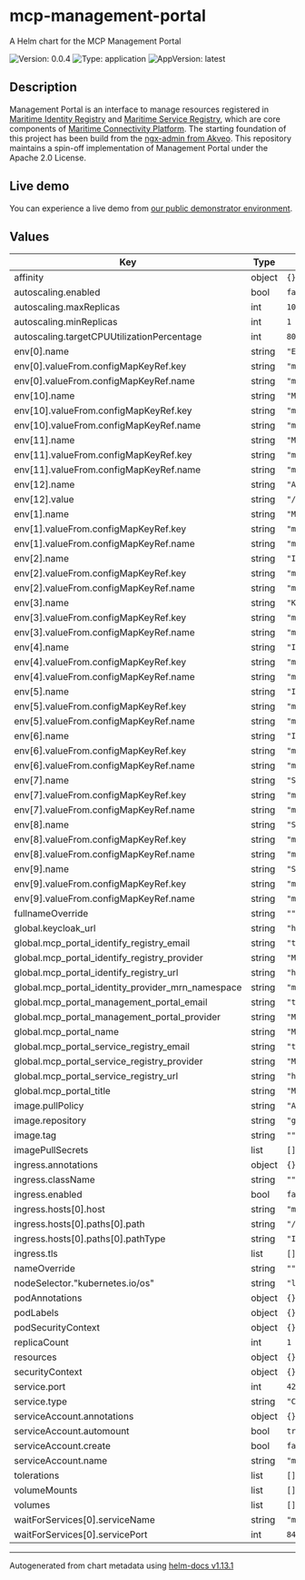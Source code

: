 # mcp-management-portal

A Helm chart for the MCP Management Portal

![Version: 0.0.4](https://img.shields.io/badge/Version-0.0.4-informational?style=flat-square) ![Type: application](https://img.shields.io/badge/Type-application-informational?style=flat-square) ![AppVersion: latest](https://img.shields.io/badge/AppVersion-latest-informational?style=flat-square)

## Description
Management Portal is an interface to manage resources registered in
[Maritime Identity Registry](https://github.com/maritimeconnectivity/IdentityRegistry)
and
[Maritime Service Registry](https://github.com/maritimeconnectivity/ServiceRegistry),
which are core components of
[Maritime Connectivity Platform](https://maritimeconnectivity.net/). The
starting foundation of this project has been build from the
[ngx-admin from Akveo](https://github.com/akveo/ngx-admin). This repository
maintains a spin-off implementation of Management Portal under the Apache
2.0 License.

## Live demo
You can experience a live demo from
[our public demonstrator environment](https://management.maritimeconnectivity.net).

## Values

| Key | Type | Default | Description |
|-----|------|---------|-------------|
| affinity | object | `{}` |  |
| autoscaling.enabled | bool | `false` |  |
| autoscaling.maxReplicas | int | `100` |  |
| autoscaling.minReplicas | int | `1` |  |
| autoscaling.targetCPUUtilizationPercentage | int | `80` |  |
| env[0].name | string | `"ENVIRONMENT_TITLE"` |  |
| env[0].valueFrom.configMapKeyRef.key | string | `"mcp_portal_title"` |  |
| env[0].valueFrom.configMapKeyRef.name | string | `"mcp-management-portal-config"` |  |
| env[10].name | string | `"MANAGEMENT_PORTAL_PROVIDER"` |  |
| env[10].valueFrom.configMapKeyRef.key | string | `"mcp_portal_management_portal_provider"` |  |
| env[10].valueFrom.configMapKeyRef.name | string | `"mcp-management-portal-config"` |  |
| env[11].name | string | `"MANAGEMENT_PORTAL_EMAIL"` |  |
| env[11].valueFrom.configMapKeyRef.key | string | `"mcp_portal_management_portal_email"` |  |
| env[11].valueFrom.configMapKeyRef.name | string | `"mcp-management-portal-config"` |  |
| env[12].name | string | `"APP_BASE_HREF"` |  |
| env[12].value | string | `"/mcp/portal/"` |  |
| env[1].name | string | `"MANAGEMENT_PORTAL_NAME"` |  |
| env[1].valueFrom.configMapKeyRef.key | string | `"mcp_portal_name"` |  |
| env[1].valueFrom.configMapKeyRef.name | string | `"mcp-management-portal-config"` |  |
| env[2].name | string | `"IDENTITY_PROVIDER_MRN_NAMESPACE"` |  |
| env[2].valueFrom.configMapKeyRef.key | string | `"mcp_portal_identity_provider_mrn_namespace"` |  |
| env[2].valueFrom.configMapKeyRef.name | string | `"mcp-management-portal-config"` |  |
| env[3].name | string | `"KEYCLOAK_SERVER_URL"` |  |
| env[3].valueFrom.configMapKeyRef.key | string | `"mcp_portal_keycloak_url"` |  |
| env[3].valueFrom.configMapKeyRef.name | string | `"mcp-management-portal-config"` |  |
| env[4].name | string | `"IDENTITY_REGISTRY_URL"` |  |
| env[4].valueFrom.configMapKeyRef.key | string | `"mcp_portal_identity_registry_url"` |  |
| env[4].valueFrom.configMapKeyRef.name | string | `"mcp-management-portal-config"` |  |
| env[5].name | string | `"IDENTITY_REGISTRY_PROVIDER"` |  |
| env[5].valueFrom.configMapKeyRef.key | string | `"mcp_portal_identity_registry_provider"` |  |
| env[5].valueFrom.configMapKeyRef.name | string | `"mcp-management-portal-config"` |  |
| env[6].name | string | `"IDENTITY_REGISTRY_EMAIL"` |  |
| env[6].valueFrom.configMapKeyRef.key | string | `"mcp_portal_identity_registry_email"` |  |
| env[6].valueFrom.configMapKeyRef.name | string | `"mcp-management-portal-config"` |  |
| env[7].name | string | `"SERVICE_REGISTRY_URL"` |  |
| env[7].valueFrom.configMapKeyRef.key | string | `"mcp_portal_service_registry_url"` |  |
| env[7].valueFrom.configMapKeyRef.name | string | `"mcp-management-portal-config"` |  |
| env[8].name | string | `"SERVICE_REGISTRY_PROVIDER"` |  |
| env[8].valueFrom.configMapKeyRef.key | string | `"mcp_portal_service_registry_provider"` |  |
| env[8].valueFrom.configMapKeyRef.name | string | `"mcp-management-portal-config"` |  |
| env[9].name | string | `"SERVICE_REGISTRY_EMAIL"` |  |
| env[9].valueFrom.configMapKeyRef.key | string | `"mcp_portal_service_registry_email"` |  |
| env[9].valueFrom.configMapKeyRef.name | string | `"mcp-management-portal-config"` |  |
| fullnameOverride | string | `""` |  |
| global.keycloak_url | string | `"http://localhost/mcp"` |  |
| global.mcp_portal_identify_registry_email | string | `"test@email.org"` |  |
| global.mcp_portal_identify_registry_provider | string | `"Maritime Connectivity Platform"` |  |
| global.mcp_portal_identify_registry_url | string | `"https://localhost/mcp/mir"` |  |
| global.mcp_portal_identity_provider_mrn_namespace | string | `"mcp"` |  |
| global.mcp_portal_management_portal_email | string | `"test@email.org"` |  |
| global.mcp_portal_management_portal_provider | string | `"Maritime Connectivity Platform"` |  |
| global.mcp_portal_name | string | `"MCP Testbed"` |  |
| global.mcp_portal_service_registry_email | string | `"test@email.org"` |  |
| global.mcp_portal_service_registry_provider | string | `"Maritime Connectivity Platform"` |  |
| global.mcp_portal_service_registry_url | string | `"https://mcp.grad-rrnav.pub/mcp/msr"` |  |
| global.mcp_portal_title | string | `"MCP Testbed - Test Environment"` |  |
| image.pullPolicy | string | `"Always"` |  |
| image.repository | string | `"glarad/mcp-management-portal"` |  |
| image.tag | string | `""` |  |
| imagePullSecrets | list | `[]` |  |
| ingress.annotations | object | `{}` |  |
| ingress.className | string | `""` |  |
| ingress.enabled | bool | `false` |  |
| ingress.hosts[0].host | string | `"mcp-management-portal.local"` |  |
| ingress.hosts[0].paths[0].path | string | `"/"` |  |
| ingress.hosts[0].paths[0].pathType | string | `"ImplementationSpecific"` |  |
| ingress.tls | list | `[]` |  |
| nameOverride | string | `""` |  |
| nodeSelector."kubernetes.io/os" | string | `"linux"` |  |
| podAnnotations | object | `{}` |  |
| podLabels | object | `{}` |  |
| podSecurityContext | object | `{}` |  |
| replicaCount | int | `1` |  |
| resources | object | `{}` |  |
| securityContext | object | `{}` |  |
| service.port | int | `4200` |  |
| service.type | string | `"ClusterIP"` |  |
| serviceAccount.annotations | object | `{}` |  |
| serviceAccount.automount | bool | `true` |  |
| serviceAccount.create | bool | `false` |  |
| serviceAccount.name | string | `"mcp-admin"` |  |
| tolerations | list | `[]` |  |
| volumeMounts | list | `[]` |  |
| volumes | list | `[]` |  |
| waitForServices[0].serviceName | string | `"mc-identity-registry"` |  |
| waitForServices[0].servicePort | int | `8443` |  |

----------------------------------------------
Autogenerated from chart metadata using [helm-docs v1.13.1](https://github.com/norwoodj/helm-docs/releases/v1.13.1)